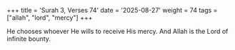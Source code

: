 +++
title = 'Surah 3, Verses 74'
date = '2025-08-27'
weight = 74
tags = ["allah", "lord", "mercy"]
+++

He chooses whoever He wills to receive His mercy. And Allah is the Lord of infinite bounty.